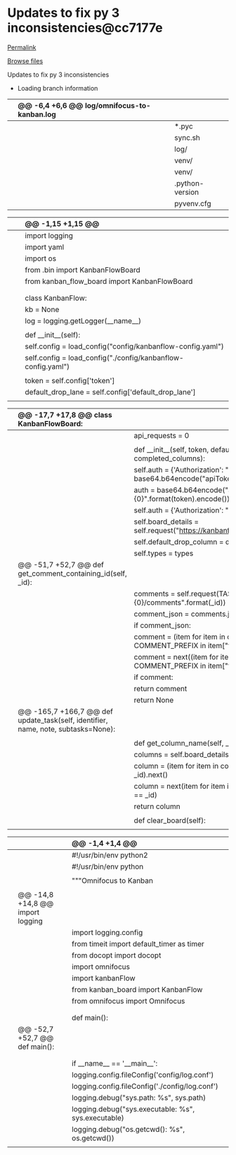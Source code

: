 # Updates to fix py 3 inconsistencies@cc7177e

[Permalink](updates-to-fix-py-3-inconsistencies-cc7177e.md)

[Browse files](https://github.com/rhydlewis/omnifocus-to-kanban/tree/cc7177e55a20514451d1abe6426102b63c9acf18)

 Updates to fix py 3 inconsistencies

* Loading branch information

|  | @@ -6,4 +6,6 @@ log/omnifocus-to-kanban.log |  |
| :--- | :--- | :--- |
|  |  |  \*.pyc |
|  |  |  sync.sh |
|  |  |  log/ |
|  |  |  venv/  |
|  |  |  venv/ |
|  |  |  .python-version |
|  |  |  pyvenv.cfg  |

|  |  | @@ -1,15 +1,15 @@ |
| :--- | :--- | :--- |
|  |  |  import logging |
|  |  |  import yaml |
|  |  |  import os |
|  |  |  from .bin import KanbanFlowBoard |
|  |  |  from kanban\_flow\_board import KanbanFlowBoard |
|  |  |  |
|  |  |  |
|  |  |  class KanbanFlow: |
|  |  |  kb = None |
|  |  |  log = logging.getLogger\(\_\_name\_\_\) |
|  |  |  |
|  |  |  def \_\_init\_\_\(self\): |
|  |  |  self.config = load\_config\("config/kanbanflow-config.yaml"\) |
|  |  |  self.config = load\_config\("./config/kanbanflow-config.yaml"\) |
|  |  |  |
|  |  |  token = self.config\['token'\] |
|  |  |  default\_drop\_lane = self.config\['default\_drop\_lane'\] |
|  |  |  |

|  | @@ -17,7 +17,8 @@ class KanbanFlowBoard: |  |
| :--- | :--- | :--- |
|  |  |  api\_requests = 0 |
|  |  |  |
|  |  |  def \_\_init\_\_\(self, token, default\_drop\_column, types, completed\_columns\): |
|  |  |  self.auth = {'Authorization': "Basic " + base64.b64encode\("apiToken:{0}".format\(token\)\)} |
|  |  |  auth = base64.b64encode\("apiToken:{0}".format\(token\).encode\(\)\).decode\("utf-8"\) |
|  |  |  self.auth = {'Authorization': "Basic {0}".format\(auth\)} |
|  |  |  self.board\_details = self.request\("https://kanbanflow.com/api/v1/board"\).json\(\) |
|  |  |  self.default\_drop\_column = default\_drop\_column |
|  |  |  self.types = types |
|  | @@ -51,7 +52,7 @@ def get\_comment\_containing\_id\(self, \_id\): |  |
|  |  |  comments = self.request\(TASKS\_URI + "{0}/comments".format\(\_id\)\) |
|  |  |  comment\_json = comments.json\(\) |
|  |  |  if comment\_json: |
|  |  |  comment = \(item for item in comment\_json if COMMENT\_PREFIX in item\["text"\]\).next\(\) |
|  |  |  comment = next\(\(item for item in comment\_json if COMMENT\_PREFIX in item\["text"\]\)\) |
|  |  |  if comment: |
|  |  |  return comment |
|  |  |  return None |
|  | @@ -165,7 +166,7 @@ def update\_task\(self, identifier, name, note, subtasks=None\): |  |
|  |  |  |
|  |  |  def get\_column\_name\(self, \_id\): |
|  |  |  columns = self.board\_details\["columns"\] |
|  |  |  column = \(item for item in columns if item\["uniqueId"\] == \_id\).next\(\) |
|  |  |  column = next\(item for item in columns if item\["uniqueId"\] == \_id\) |
|  |  |  return column |
|  |  |  |
|  |  |  def clear\_board\(self\): |
|  |  |  |

|  |  | @@ -1,4 +1,4 @@ |
| :--- | :--- | :--- |
|  |  |  \#!/usr/bin/env python2 |
|  |  |  \#!/usr/bin/env python |
|  |  |  |
|  |  |  """Omnifocus to Kanban |
|  |  |  |
|  | @@ -14,8 +14,8 @@ import logging |  |
|  |  |  import logging.config |
|  |  |  from timeit import default\_timer as timer |
|  |  |  from docopt import docopt |
|  |  |  import omnifocus |
|  |  |  import kanbanFlow |
|  |  |  from kanban\_board import KanbanFlow |
|  |  |  from omnifocus import Omnifocus |
|  |  |  |
|  |  |  |
|  |  |  def main\(\): |
|  | @@ -52,7 +52,7 @@ def main\(\): |  |
|  |  |  |
|  |  |  |
|  |  |  if \_\_name\_\_ == '\_\_main\_\_': |
|  |  |  logging.config.fileConfig\('config/log.conf'\) |
|  |  |  logging.config.fileConfig\('./config/log.conf'\) |
|  |  |  logging.debug\("sys.path: %s", sys.path\) |
|  |  |  logging.debug\("sys.executable: %s", sys.executable\) |
|  |  |  logging.debug\("os.getcwd\(\): %s", os.getcwd\(\)\) |
|  |  |  |

